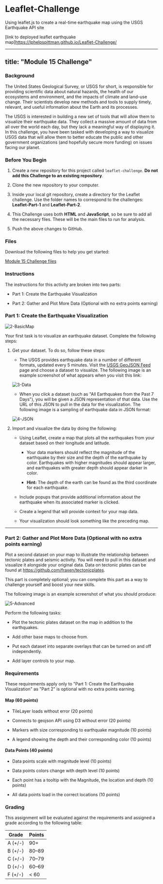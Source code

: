 # Leaflet-Challenge
Using leaflet.js to create a real-time earthquake map using the USGS Earthquake API site

[link to deployed leaflet earthquake map]https://lphelpspittman.github.io/Leaflet-Challenge/

---
title: "Module 15 Challenge"
---
<div id="bootcamp"><img style="display: none;" src="https://static.bc-edx.com/data/dl-1-2/m15/lms/img/banner.jpg" alt="lesson banner" />

### Background

The United States Geological Survey, or USGS for short, is responsible for providing scientific data about natural hazards, the health of our ecosystems and environment, and the impacts of climate and land-use change. Their scientists develop new methods and tools to supply timely, relevant, and useful information about the Earth and its processes.

The USGS is interested in building a new set of tools that will allow them to visualize their earthquake data. They collect a massive amount of data from all over the world each day, but they lack a meaningful way of displaying it. In this challenge, you have been tasked with developing a way to visualize USGS data that will allow them to better educate the public and other government organizations (and hopefully secure more funding) on issues facing our planet.

### Before You Begin

1. Create a new repository for this project called `leaflet-challenge`. **Do not add this Challenge to an existing repository**.

2. Clone the new repository to your computer.

3. Inside your local git repository, create a directory for the Leaflet challenge. Use the folder names to correspond to the challenges: **Leaflet-Part-1** and **Leaflet-Part-2**.

4. This Challenge uses both **HTML** and **JavaScript**, so be sure to add all the necessary files. These will be the main files to run for analysis.

5. Push the above changes to GitHub.

### Files

Download the following files to help you get started:

[Module 15 Challenge files](https://static.bc-edx.com/data/dl-1-2/m15/lms/starter/Starter_Code.zip)

### Instructions

The instructions for this activity are broken into two parts:

* Part 1: Create the Earthquake Visualization

* Part 2: Gather and Plot More Data (Optional with no extra points earning)

### Part 1: Create the Earthquake Visualization

![2-BasicMap](https://static.bc-edx.com/data/dl-1-2/m15/lms/img/2-BasicMap.jpg)

Your first task is to visualize an earthquake dataset. Complete the following steps:

1. Get your dataset. To do so, follow these steps:

   * The USGS provides earthquake data in a number of different formats, updated every 5 minutes. Visit the [USGS GeoJSON Feed](http://earthquake.usgs.gov/earthquakes/feed/v1.0/geojson.php) page and choose a dataset to visualize. The following image is an example screenshot of what appears when you visit this link:

   ![3-Data](https://static.bc-edx.com/data/dl-1-2/m15/lms/img/3-Data.jpg)

    * When you click a dataset (such as "All Earthquakes from the Past 7 Days"), you will be given a JSON representation of that data. Use the URL of this JSON to pull in the data for the visualization. The following image is a sampling of earthquake data in JSON format:

   ![4-JSON](https://static.bc-edx.com/data/dl-1-2/m15/lms/img/4-JSON.jpg)

2. Import and visualize the data by doing the following:

   * Using Leaflet, create a map that plots all the earthquakes from your dataset based on their longitude and latitude.

       * Your data markers should reflect the magnitude of the earthquake by their size and the depth of the earthquake by color. Earthquakes with higher magnitudes should appear larger, and earthquakes with greater depth should appear darker in color.

       * **Hint:** The depth of the earth can be found as the third coordinate for each earthquake.

   * Include popups that provide additional information about the earthquake when its associated marker is clicked.

   * Create a legend that will provide context for your map data.

   * Your visualization should look something like the preceding map.

- - -

### Part 2: Gather and Plot More Data (Optional with no extra points earning)

Plot a second dataset on your map to illustrate the relationship between tectonic plates and seismic activity. You will need to pull in this dataset and visualize it alongside your original data. Data on tectonic plates can be found at <https://github.com/fraxen/tectonicplates>.

This part is completely optional; you can complete this part as a way to challenge yourself and boost your new skills.

The following image is an example screenshot of what you should produce:

![5-Advanced](https://static.bc-edx.com/data/dl-1-2/m15/lms/img/5-Advanced.jpg)

Perform the following tasks:

* Plot the tectonic plates dataset on the map in addition to the earthquakes.

* Add other base maps to choose from.

* Put each dataset into separate overlays that can be turned on and off independently.

* Add layer controls to your map.

### Requirements

These requirements apply only to "Part 1: Create the Earthquake Visualization" as "Part 2" is optional with no extra points earning.

#### Map (60 points)

* TileLayer loads without error (20 points)

* Connects to geojson API using D3 without error (20 points)

* Markers with size corresponding to earthquake magnitude (10 points)

* A legend showing the depth and their corresponding color (10 points)

#### Data Points (40 points)

* Data points scale with magnitude level (10 points)

* Data points colors change with depth level (10 points)

* Each point has a tooltip with the Magnitude, the location and depth (10 points)

* All data points load in the correct locations (10 points)

### Grading

This assignment will be evaluated against the requirements and assigned a grade according to the following table:

| Grade | Points |
| --- | --- |
| A (+/-) | 90+ |
| B (+/-) | 80&ndash;89 |
| C (+/-) | 70&ndash;79 |
| D (+/-) | 60&ndash;69 |
| F (+/-) | < 60 |